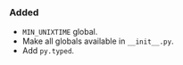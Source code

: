 ### Added

- `MIN_UNIXTIME` global.
- Make all globals available in `__init__.py`.
- Add `py.typed`.
